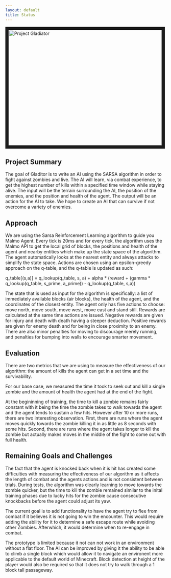 ```yaml
---
layout: default
title: Status
---
```


<a href="http://www.youtube.com/watch?feature=player_embedded&v=XQKkRI_ZEMI" target="_blank"><img src="http://img.youtube.com/vi/XQKkRI_ZEMI/0.jpg" alt="Project Gladiator" width="480" height="360" border="10" /></a>

## Project Summary
<!--- things may have changed since proposal (even if they haven’t), write a short
paragraph summarizing the goals of the project (updated/improved version from the proposal). --->
The goal of Gladitor is to write an AI using the SARSA algorithm in order to fight against zombies and live. The AI will learn, via combat experience, to get the highest number of kills within a specified time window while staying alive. The input will be the terrain surrounding the AI, the position of the enemies, and the position and health of the agent. The output will be an action for the AI to take. We hope to create an AI that can survive if not overcome a variety of enemies.

## Approach
<!--- Give a detailed description of your approach, in a few paragraphs. You should summarize the
main algorithm you are using, such as by writing out the update equation (even if it is off-the-shelf). You
should also give details about the approach as it applies to your scenario. For example, if you are using
reinforcement learning for a given scenario, describe the MDP in detail, i.e. how many states/actions you
have, what does the reward function look like. A good guideline is to incorporate sufficient details so that
most of your approach is reproducible by a reader. I encourage you to use figures, as appropriate, for this,
as I provided in the writeup for the first assignment (available here: http://sameersingh.org/courses/
aiproj/sp17/assignments.html#assignment1). I recommend at least 2-3 paragraphs. --->
We are using the Sarsa Reinforcement Learning algorithm to guide you Malmo Agent. Every tick is 20ms and for every tick, the algorithm uses the Malmo API to get the local grid of blocks, the positions and health of the agent and nearby entities which make up the state space of the algorithm. The agent automatically looks at the nearest entity and always attacks to simplify the state space. Actions are chosen using an epsilon-greedy approach on the q-table, and the q-table is updated as such:

q_table[(s,a)] = q_lookup(q_table, s, a) + alpha * (reward + (gamma * q_lookup(q_table, s_prime, a_prime)) - q_lookup(q_table, s,a))

The state that is used as input for the algorithm is specifically: a list of immediately available blocks (air blocks), the health of the agent, and the coordinates of the closest entity. The agent only has five actions to choose: move north, move south, move west, move east and stand still. Rewards are calculated at the same time actions are issued. Negative rewards are given for injury and death with death having a steeper deduction. Positive rewards are given for enemy death and for being in close proximity to an enemy. There are also minor penalties for moving to discourage merely running, and penalties for bumping into walls to encourage smarter movement.

## Evaluation
<!--- An important aspect of your project, as we mentioned in the beginning, is evaluating your
project. Be clear and precise about describing the evaluation setup, for both quantitative and qualitative
results. Present the results to convince the reader that you have a working implementation. Use plots, charts,
tables, screenshots, figures, etc. as needed. I expect you will need at least a few paragraphs to describe each
type of evaluation that you perform. --->
There are two metrics that we are using to measure the effectiveness of our algorithm: the amount of kills the agent can get in a set time and the survivability.

For our base case, we measured the time it took to seek out and kill a single zombie and the amount of health the agent had at the end of the fight.

At the begininning of training, the time to kill a zombie remains fairly constant with it being the time the zombie takes to walk towards the agent and the agent tends to sustain a few hits. However after 10 or more runs, there are two interesting observation.
First, there are runs where the agent moves quickly towards the zombie killing it in as little as 8 seconds with some hits. Second, there are runs where the agent takes longer to kill the zombie but actually makes moves in the middle of the fight to come out with full health.


## Remaining Goals and Challenges
<!--- In a few paragraphs, describe your goals for the next 2-3 weeks, when
the final report is due. At the very least, describe how you consider your prototype to be limited, and what
you want to add to make it a complete contribution. Note that if you think your algorithm is quite good,
but have not performed sufficient evaluation, doing them can also be a reasonable goal. Similarly, you may
propose some baselines (such as a hand-coded policy) that you did not get a chance to implement, but
want to compare against for the final submission. Finally, given your experience so far, describe some of the
challenges you anticipate facing by the time your final report is due, how crippling you think it might be,
and what you might do to solve them. --->
The fact that the agent is knocked back when it is hit has created some difficulties with measuring the effectiveness of our algorithm as it affects the length of combat and the agents actions and is not consistent between trials. During tests, the algorithm was clearly learning to move towards the zombie quicker, but the time to kill the zombie remained similar to the inital training phases due to lucky hits for the zombie cause consecutive knockbacks before the agent could adjust its yaw.

The current goal is to add functionality to have the agent try to flee from combat if it believes it is not going to win the encounter. This would require adding the ability for it to determine a safe escape route while avoiding other Zombies. Afterwhich, it would determine when to re-engage in combat.

The prototype is limited because it not can not work in an environment without a flat floor. The AI can be improved by giving it the ability to be able to climb a single block which would allow it to navigate an environent more applicable to the default world of Minecraft. Block detection at height of the player would also be required so that it does not try to walk through a 1 block tall passageway.
